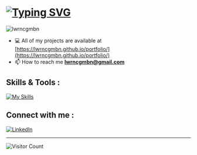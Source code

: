 # [![Typing SVG](https://readme-typing-svg.demolab.com?font=Fira+Code&weight=800&size=32&pause=1000&random=false&width=800&lines=Hello!+I'm+Lawrence+Gumabon%F0%9F%91%8B)](https://git.io/typing-svg) 
<p align="left"> <img src="https://komarev.com/ghpvc/?username=lwrncgmbn&label=Profile%20views&color=0e75b6&style=flat" alt="lwrncgmbn" /> </p>

- 💻 All of my projects are available at [https://lwrncgmbn.github.io/portfolio/](https://lwrncgmbn.github.io/portfolio/)
- 📫 How to reach me **lwrncgmbn@gmail.com**

## Skills & Tools :  
[![My Skills](https://skillicons.dev/icons?i=html,css,js,tailwind,bootstrap,react,php,laravel,github,vscode,figma,ps)](https://skillicons.dev) 

## Connect with me :
[![LinkedIn](https://skillicons.dev/icons?i=linkedin)](https://www.linkedin.com/in/lawrence-gumabon-7018b7255/)

-----------------------------------------------------------------------------

![Visitor Count](https://profile-counter.glitch.me/{lawrencegumabon}/count.svg)

